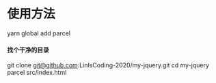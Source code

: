 # 使用方法

yarn global add parcel
#### 找个干净的目录
git clone git@github.com:LinIsCoding-2020/my-jquery.git
cd my-jquery
parcel src/index.html
